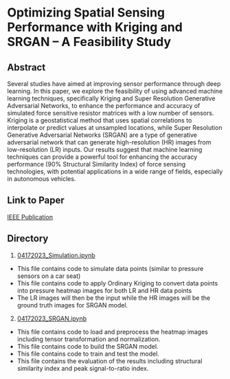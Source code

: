 # Optimizing Spatial Sensing Performance with Kriging and SRGAN – A Feasibility Study
 
## Abstract
Several studies have aimed at improving sensor performance through deep learning. In this paper, we explore the feasibility of using advanced machine learning techniques, specifically Kriging and Super Resolution Generative Adversarial Networks, to enhance the performance and accuracy of simulated force sensitive resistor matrices with a low number of sensors. Kriging is a geostatistical method that uses spatial correlations to interpolate or predict values at unsampled locations, while Super Resolution Generative Adversarial Networks (SRGAN) are a type of generative adversarial network that can generate high-resolution (HR) images from low-resolution (LR) inputs. Our results suggest that machine learning techniques can provide a powerful tool for enhancing the accuracy performance (90% Structural Similarity Index) of force sensing technologies, with potential applications in a wide range of fields, especially in autonomous vehicles.<br>

## Link to Paper
[IEEE Publication](https://ieeexplore.ieee.org/document/10325319)

## Directory
1. [04172023_Simulation.ipynb](./Data_Simulation/04172023_Simulation.ipynb)
- This file contains code to simulate data points (similar to pressure sensors on a car seat)
- This file contains code to apply Ordinary Kriging to convert data points into pressure heatmap images for both LR and HR data points
- The LR images will then be the input while the HR images will be the ground truth images for SRGAN model.

2. [04172023_SRGAN.ipynb](./SRGAN/SRGAN/SRGAN/04172023_SRGAN.ipynb)
- This file contains code to load and preprocess the heatmap images including tensor transformation and normalization.
- This file contains code to build the SRGAN model.
- This file contains code to train and test the model.
- This file contains the evaluation of the results including structural similarity index and peak signal-to-ratio index.
